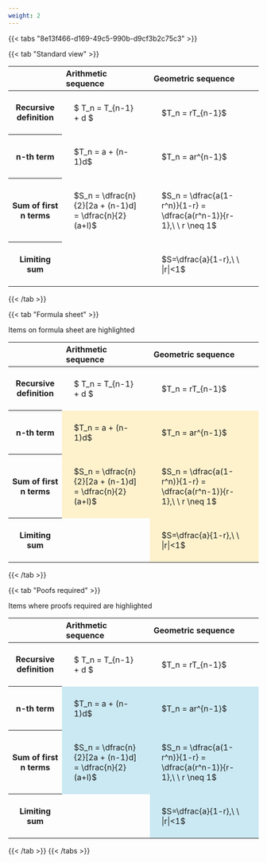 ```yaml
---
weight: 2
---
```


{{< tabs "8e13f466-d169-49c5-990b-d9cf3b2c75c3" >}}

{{< tab "Standard view" >}}

<style type="text/css">
#T_1483d th.col_heading {
  text-align: left;
  font-size: 1em;
}
#T_1483d td {
  text-align: left;
  font-size: 1em;
  padding: 1.5em;
}
</style>
<table id="T_1483d">
  <thead>
    <tr>
      <th class="blank level0" >&nbsp;</th>
      <th id="T_1483d_level0_col0" class="col_heading level0 col0" >Arithmetic sequence</th>
      <th id="T_1483d_level0_col1" class="col_heading level0 col1" >Geometric sequence</th>
    </tr>
  </thead>
  <tbody>
    <tr>
      <th id="T_1483d_level0_row0" class="row_heading level0 row0" >Recursive definition</th>
      <td id="T_1483d_row0_col0" class="data row0 col0" >$ T_n = T_{n-1} + d $</td>
      <td id="T_1483d_row0_col1" class="data row0 col1" >$T_n = rT_{n-1}$</td>
    </tr>
    <tr>
      <th id="T_1483d_level0_row1" class="row_heading level0 row1" >n-th term</th>
      <td id="T_1483d_row1_col0" class="data row1 col0" >$T_n = a + (n-1)d$</td>
      <td id="T_1483d_row1_col1" class="data row1 col1" >$T_n = ar^{n-1}$</td>
    </tr>
    <tr>
      <th id="T_1483d_level0_row2" class="row_heading level0 row2" >Sum of first n terms</th>
      <td id="T_1483d_row2_col0" class="data row2 col0" >$S_n = \dfrac{n}{2}[2a + (n-1)d] = \dfrac{n}{2}(a+l)$</td>
      <td id="T_1483d_row2_col1" class="data row2 col1" >$S_n = \dfrac{a(1-r^n)}{1-r} = \dfrac{a(r^n-1)}{r-1},\ \  r \neq 1$</td>
    </tr>
    <tr>
      <th id="T_1483d_level0_row3" class="row_heading level0 row3" >Limiting sum</th>
      <td id="T_1483d_row3_col0" class="data row3 col0" ></td>
      <td id="T_1483d_row3_col1" class="data row3 col1" >$S=\dfrac{a}{1-r},\ \ |r|<1$</td>
    </tr>
  </tbody>
</table>
{{< /tab >}}

{{< tab "Formula sheet" >}}

Items on formula sheet are highlighted 
<br>
<style type="text/css">
#T_31060 th.col_heading {
  text-align: left;
  font-size: 1em;
}
#T_31060 td {
  text-align: left;
  font-size: 1em;
  padding: 1.5em;
}
#T_31060_row0_col0, #T_31060_row0_col1, #T_31060_row3_col0 {
  background-color: rgba(0,0,0,0);
}
#T_31060_row1_col0, #T_31060_row1_col1, #T_31060_row2_col0, #T_31060_row2_col1, #T_31060_row3_col1 {
  background-color: rgba(255,194,10, 0.2);
}
</style>
<table id="T_31060">
  <thead>
    <tr>
      <th class="blank level0" >&nbsp;</th>
      <th id="T_31060_level0_col0" class="col_heading level0 col0" >Arithmetic sequence</th>
      <th id="T_31060_level0_col1" class="col_heading level0 col1" >Geometric sequence</th>
    </tr>
  </thead>
  <tbody>
    <tr>
      <th id="T_31060_level0_row0" class="row_heading level0 row0" >Recursive definition</th>
      <td id="T_31060_row0_col0" class="data row0 col0" >$ T_n = T_{n-1} + d $</td>
      <td id="T_31060_row0_col1" class="data row0 col1" >$T_n = rT_{n-1}$</td>
    </tr>
    <tr>
      <th id="T_31060_level0_row1" class="row_heading level0 row1" >n-th term</th>
      <td id="T_31060_row1_col0" class="data row1 col0" >$T_n = a + (n-1)d$</td>
      <td id="T_31060_row1_col1" class="data row1 col1" >$T_n = ar^{n-1}$</td>
    </tr>
    <tr>
      <th id="T_31060_level0_row2" class="row_heading level0 row2" >Sum of first n terms</th>
      <td id="T_31060_row2_col0" class="data row2 col0" >$S_n = \dfrac{n}{2}[2a + (n-1)d] = \dfrac{n}{2}(a+l)$</td>
      <td id="T_31060_row2_col1" class="data row2 col1" >$S_n = \dfrac{a(1-r^n)}{1-r} = \dfrac{a(r^n-1)}{r-1},\ \  r \neq 1$</td>
    </tr>
    <tr>
      <th id="T_31060_level0_row3" class="row_heading level0 row3" >Limiting sum</th>
      <td id="T_31060_row3_col0" class="data row3 col0" ></td>
      <td id="T_31060_row3_col1" class="data row3 col1" >$S=\dfrac{a}{1-r},\ \ |r|<1$</td>
    </tr>
  </tbody>
</table>
{{< /tab >}}

{{< tab "Poofs required" >}}

Items where proofs required are highlighted 
<br>
<style type="text/css">
#T_c9f85 th.col_heading {
  text-align: left;
  font-size: 1em;
}
#T_c9f85 td {
  text-align: left;
  font-size: 1em;
  padding: 1.5em;
}
#T_c9f85_row0_col0, #T_c9f85_row0_col1, #T_c9f85_row3_col0 {
  background-color: rgba(0,0,0,0);
}
#T_c9f85_row1_col0, #T_c9f85_row1_col1, #T_c9f85_row2_col0, #T_c9f85_row2_col1, #T_c9f85_row3_col1 {
  background-color: rgba(0,150,200, 0.2);
}
</style>
<table id="T_c9f85">
  <thead>
    <tr>
      <th class="blank level0" >&nbsp;</th>
      <th id="T_c9f85_level0_col0" class="col_heading level0 col0" >Arithmetic sequence</th>
      <th id="T_c9f85_level0_col1" class="col_heading level0 col1" >Geometric sequence</th>
    </tr>
  </thead>
  <tbody>
    <tr>
      <th id="T_c9f85_level0_row0" class="row_heading level0 row0" >Recursive definition</th>
      <td id="T_c9f85_row0_col0" class="data row0 col0" >$ T_n = T_{n-1} + d $</td>
      <td id="T_c9f85_row0_col1" class="data row0 col1" >$T_n = rT_{n-1}$</td>
    </tr>
    <tr>
      <th id="T_c9f85_level0_row1" class="row_heading level0 row1" >n-th term</th>
      <td id="T_c9f85_row1_col0" class="data row1 col0" >$T_n = a + (n-1)d$</td>
      <td id="T_c9f85_row1_col1" class="data row1 col1" >$T_n = ar^{n-1}$</td>
    </tr>
    <tr>
      <th id="T_c9f85_level0_row2" class="row_heading level0 row2" >Sum of first n terms</th>
      <td id="T_c9f85_row2_col0" class="data row2 col0" >$S_n = \dfrac{n}{2}[2a + (n-1)d] = \dfrac{n}{2}(a+l)$</td>
      <td id="T_c9f85_row2_col1" class="data row2 col1" >$S_n = \dfrac{a(1-r^n)}{1-r} = \dfrac{a(r^n-1)}{r-1},\ \  r \neq 1$</td>
    </tr>
    <tr>
      <th id="T_c9f85_level0_row3" class="row_heading level0 row3" >Limiting sum</th>
      <td id="T_c9f85_row3_col0" class="data row3 col0" ></td>
      <td id="T_c9f85_row3_col1" class="data row3 col1" >$S=\dfrac{a}{1-r},\ \ |r|<1$</td>
    </tr>
  </tbody>
</table>
{{< /tab >}}
{{< /tabs >}}